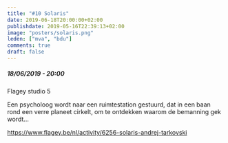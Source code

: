 ```yaml
---
title: "#10 Solaris"
date: 2019-06-18T20:00:00+02:00
publishdate: 2019-05-16T22:39:13+02:00
image: "posters/solaris.png"
leden: ["mva", "bdu"]
comments: true
draft: false
---
```


##### 18/06/2019 - 20:00

Flagey studio 5

Een psycholoog wordt naar een ruimtestation gestuurd, dat in een baan rond
een verre planeet cirkelt, om te ontdekken waarom de bemanning gek wordt…
<!--more-->

<https://www.flagey.be/nl/activity/6256-solaris-andrej-tarkovski>
